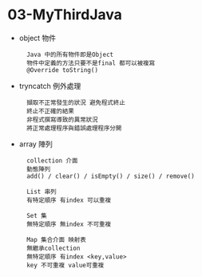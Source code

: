 # 03-MyThirdJava

* object 物件

        Java 中的所有物件即是Object
        物件中定義的方法只要不是final 都可以被複寫
        @Override toString()

* tryncatch 例外處理

        擷取不正常發生的狀況 避免程式終止
        終止不正確的結果
        非程式撰寫導致的異常狀況
        將正常處理程序與錯誤處理程序分開

* array 陣列

        collection 介面
        動態陣列 
        add() / clear() / isEmpty() / size() / remove()

        List 串列
        有特定順序 有index 可以重複

        Set 集
        無特定順序 無index 不可重複

        Map 集合介面 映射表
        無繼承collection
        無特定順序 有index <key,value>
        key 不可重複 value可重複